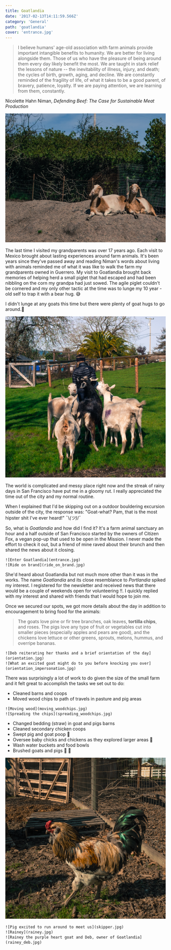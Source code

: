 ```yaml
---
title: Goatlandia
date: '2017-02-13T14:11:59.566Z'
category: 'General'
path: 'goatlandia'
cover: 'entrance.jpg'
---
```


> I believe humans' age-old association with farm animals provide important intangible benefits to humanity. We are better for living alongside them. Those of us who have the pleasure of being around them every day likely benefit the most. We are taught in stark relief the lessons of nature -- the inevitability of illness, injury, and death; the cycles of birth, growth, aging, and decline. We are constantly reminded of the fragility of life, of what it takes to be a good parent, of bravery, patience, loyalty. If we are paying attention, we are learning from them, constantly.

Nicolette Hahn Niman, _Defending Beef: The Case for Sustainable Meat Production_

![Double Trouble](double_trouble.jpg)

The last time I visited my grandparents was over 17 years ago. Each visit to Mexico brought about lasting experiences around farm animals. It's been years since they've passed away and reading Niman's words about living with animals reminded me of what it was like to walk the farm my grandparents owned in Guerrero. My visit to Goatlandia brought back memories of helping herd a small piglet that had escaped and had been nibbling on the corn my grandpa had just sowed. The agile piglet couldn't be cornered and my only other tactic at the time was to lunge my 10 year -old self to trap it with a bear hug. 😅

I didn't lunge at any goats this time but there were plenty of goat hugs to go around.🤗

![Goat Hugs](goat_hugs.jpg)

The world is complicated and messy place right now and the streak of rainy days in San Francisco have put me in a gloomy rut. I really appreciated the time out of the city and my normal routine.

When I explained that I'd be skipping out on a outdoor bouldering excursion outside of the city, the response was: "Goat-what? Pam, that is the most hipster shit I've ever heard!" ¯\\_(ツ)_/¯

So, what is _Goatlandia_ and how did I find it? It's a farm animal sanctuary an hour and a half outside of San Francisco started by the owners of Citizen Fox, a vegan pop-up that used to be open in the Mission. I never made the effort to check it out, but a friend of mine raved about their brunch and then shared the news about it closing.

```grid|2|On Brand
![Enter Goatlandia](entrance.jpg)
![Ride on brand](ride_on_brand.jpg)
```

She'd heard about Goatlandia but not much more other than it was in the works. The name _Goatlandia_ and its close resemblance to _Portlandia_ spiked my interest. I registered for the newsletter and received news that there would be a couple of weekends open for volunteering :bangbang:. I quickly replied with my interest and shared with friends that I would hope to join me.

Once we secured our spots, we got more details about the day in addition to encouragement to bring food for the animals:

> The goats love pine or fir tree branches, oak leaves, **tortilla chips**, and roses. The pigs love any type of fruit or vegetables cut into smaller pieces (especially apples and pears are good), and the chickens love lettuce or other greens, sprouts, melons, hummus, and overripe bananas.

```grid|2|Orientation
![Deb reiterating her thanks and a brief orientation of the day](orientation.jpg)
![What an excited goat might do to you before knocking you over](orientation_impersonation.jpg)
```

There was surprisingly a lot of work to do given the size of the small farm and it felt great to accomplish the tasks we set out to do:

- Cleaned barns and coops
- Moved wood chips to path of travels in pasture and pig areas

```grid|3|
![Moving wood](moving_woodchips.jpg)
![Spreading the chips](spreading_woodchips.jpg)
```

- Changed bedding (straw) in goat and pigs barns
- Cleaned secondary chicken coops
- Swept pig and goat poop :poop:
- Oversee baby chicks and chickens as they explored larger areas :chicken:
- Wash water buckets and food bowls
- Brushed goats and pigs :goat: :pig:

![Rooster](rooster.jpg)

```grid|4|
![Pig excited to run around to meet us](skipper.jpg)
![Rainey](rainey.jpg)
![Rainey the purple heart goat and Deb, owner of Goatlandia](rainey_deb.jpg)
```

